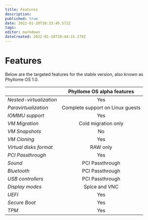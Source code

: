 ```yaml
---
title: Features
description: 
published: true
date: 2022-01-20T10:33:40.572Z
tags: 
editor: markdown
dateCreated: 2022-01-18T10:44:15.279Z
---
```


# Features

Below are the targeted features for the stable version, also known as Phyllome OS 1.0.

| | Phyllome OS alpha features |
| :- | :-: |
| *Nested-virtualization* | Yes |
| *Paravirtualization* | Complete support on Linux guests |
| *IOMMU support* | Yes |
| *VM Migration* | Cold migration only |
| *VM Snapshots* | No |
| *VM Cloning* | Yes |
| *Virtual disks format* | RAW only |
| *PCI Passthrough* | Yes |
| *Sound* | PCI Passthrough |
| *Bluetooth* | PCI Passthrough |
| *USB controllers* | PCI Passthrough |
| *Display modes* | Spice and VNC |
| *UEFI* | Yes |
| *Secure Boot* | Yes |
| *TPM* | Yes |